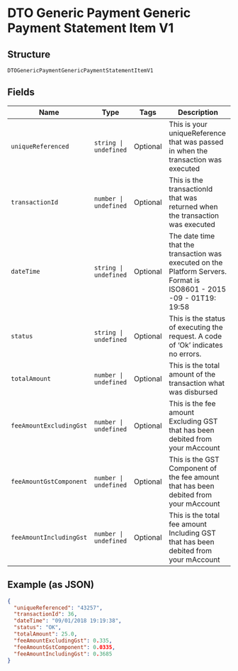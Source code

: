 
# DTO Generic Payment Generic Payment Statement Item V1

## Structure

`DTOGenericPaymentGenericPaymentStatementItemV1`

## Fields

| Name | Type | Tags | Description |
|  --- | --- | --- | --- |
| `uniqueReferenced` | `string \| undefined` | Optional | This is your uniqueReference that was passed in when the transaction was executed |
| `transactionId` | `number \| undefined` | Optional | This is the transactionId that was returned when the transaction was executed |
| `dateTime` | `string \| undefined` | Optional | The date time that the transaction was executed on the Platform Servers. Format is ISO8601 - 2015 -09 - 01T19: 19:58 |
| `status` | `string \| undefined` | Optional | This is the status of executing the request.&nbsp;A code of ‘Ok’ indicates no errors. |
| `totalAmount` | `number \| undefined` | Optional | This is the total amount of the transaction what was disbursed |
| `feeAmountExcludingGst` | `number \| undefined` | Optional | This is the fee amount Excluding GST that has been debited from your mAccount |
| `feeAmountGstComponent` | `number \| undefined` | Optional | This is the GST Component of the fee amount that has been debited from your mAccount |
| `feeAmountIncludingGst` | `number \| undefined` | Optional | This is the total fee amount Including GST that has been debited from your mAccount |

## Example (as JSON)

```json
{
  "uniqueReferenced": "43257",
  "transactionId": 36,
  "dateTime": "09/01/2018 19:19:38",
  "status": "OK",
  "totalAmount": 25.0,
  "feeAmountExcludingGst": 0.335,
  "feeAmountGstComponent": 0.0335,
  "feeAmountIncludingGst": 0.3685
}
```

